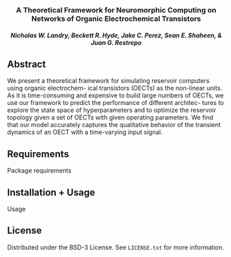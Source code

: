 <br />
<div align="center">
  <h3 align="center">A Theoretical Framework for Neuromorphic Computing on Networks of Organic Electrochemical Transistors</h3>
  <h5 align="center">Nicholas W. Landry, Beckett R. Hyde, Jake C. Perez, Sean E. Shaheen, & Juan G. Restrepo</h5>
</div>

## Abstract

We present a theoretical framework for simulating reservoir computers using organic electrochem-
ical transistors (OECTs) as the non-linear units. As it is time-consuming and expensive to build
large numbers of OECTs, we use our framework to predict the performance of different architec-
tures to explore the state space of hyperparameters and to optimize the reservoir topology given a
set of OECTs with given operating parameters. We find that our model accurately captures the
qualitative behavior of the transient dynamics of an OECT with a time-varying input signal.

## Requirements

Package requirements

## Installation + Usage

Usage

## License

Distributed under the BSD-3 License. See `LICENSE.txt` for more information.
